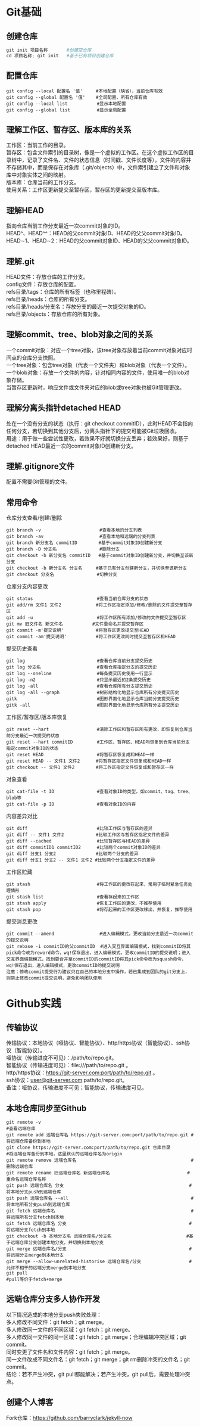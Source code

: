 # Git基础
## 创建仓库
```python
git init 项目名称       #创建空仓库
cd 项目名称; git init   #基于已有项目创建仓库
```
## 配置仓库
```
git config --local 配置名 '值'     #本地配置（缺省），当前仓库有效
git config --global 配置名 '值'    #全局配置，所有仓库有效
git config --local list           #显示本地配置
git config --global list          #显示全局配置
```

## 理解工作区、暂存区、版本库的关系
工作区：当前工作的目录。  
暂存区：包含文件索引的目录树，像是一个虚拟的工作区。在这个虚拟工作区的目录树中，记录了文件名、文件的状态信息（时间戳、文件长度等），文件的内容并不存储其中，而是保存在对象库（.git/objects）中，文件索引建立了文件和对象库中对象实体之间的映射。  
版本库：仓库当前的工作分支。  
使用关系：工作区更新提交至暂存区，暂存区的更新提交至版本库。  

## 理解HEAD
指向仓库当前工作分支最近一次commit对象的ID。  
HEAD^、HEAD^^：HEAD的父commit对象ID、HEAD的父父commit对象ID。  
HEAD&sim;1、HEAD&sim;2：HEAD的父commit对象ID、HEAD的父父commit对象ID。  

## 理解.git
HEAD文件：存放仓库的工作分支。  
config文件：存放仓库的配置。  
refs目录/tags：仓库的所有标签（也称里程碑）。  
refs目录/heads：仓库的所有分支。  
refs目录/heads/分支名：存放分支的最近一次提交对象的ID。  
refs目录/objects：存放仓库的所有对象。 

## 理解commit、tree、blob对象之间的关系
一个commit对象：对应一个tree对象，该tree对象存放着当前commit对象对应时间点的仓库分支快照。  
一个tree对象：包含tree对象（代表一个文件夹）和blob对象（代表一个文件）。  
一个blob对象：存放一个文件的内容，针对相同内容的文件，使用唯一的blob对象存储。  
当暂存区更新时，响应文件或文件夹对应的blob或tree对象也被Git管理更改。  

## 理解分离头指针detached HEAD
处在一个没有分支的状态（执行：git checkout commitID），此时HEAD不会指向任何分支，若切换到其他分支后，分离头指针下的提交可能被Git垃圾回收。  
用途：用于做一些尝试性更改，若效果不好就切换分支丢弃；若效果好，则基于detached HEAD最近一次的commit对象ID创建新分支。  

## 理解.gitignore文件
配置不需要Git管理的文件。    

## 常用命令
仓库分支查看/创建/删除
```
git branch -v                      #查看本地的分支列表
git branch -av                     #查看本地和远端的分支列表
git branch 新分支名 commitID        #基于commit对象ID创建新分支
git branch -D 分支名                #删除分支
git checkout -b 新分支名 commitID   #基于commit对象ID创建新分支，并切换至该新分支
git checkout -b 新分支名 分支名     #基于已有分支创建新分支，并切换至该新分支
git checkout 分支名                #切换分支
```
仓库分支内容更改
```
git status 	                      #查看当前仓库分支的状态
git add/rm 文件1 文件2             #将工作区指定添加/修改/删除的文件提交至暂存区
git add -u                        #将工作区所有添加/修改的文件提交至暂存区
git mv 旧文件名 新文件名           #文件重命名并提交暂存区
git commit -m'提交说明'            #将暂存区更改提交至HEAD
git commit -am'提交说明'           #将工作区更改同时提交至暂存区和HEAD
```
提交历史查看 
```
git log                           #查看仓库当前分支提交历史
git log 分支名                     #查看仓库指定分支的提交历史
git log --oneline                 #每条提交历史使用一行显示
git log -n2                       #只显示最近的2条提交历史
git log -all                      #查看仓库所有分支提交历史
git log -all --graph              #树形结构化地显示仓库所有分支提交历史
gitk                              #图形界面化地显示仓库当前分支提交历史
gitk -all                         #图形界面化地显示仓库所有分支提交历史
```
工作区/暂存区/版本库恢复
```
git reset --hart                  #清除工作区和暂存区所有更改，即恢复到仓库当前分支最近一次提交的状态
git reset --hart commitID         #工作区、暂存区、HEAD均恢复到仓库当前分支指定commit对象ID的状态
git reset HEAD                    #将暂存区恢复成和HEAD一样
git reset HEAD -- 文件1 文件2      #将暂存区指定文件恢复成和HEAD一样
git checkout -- 文件1 文件2        #将工作区指定文件恢复成和暂存区一样
```
对象查看
```
git cat-file -t ID                #查看对象ID的类型，如commit、tag、tree、blob等
git cat-file -p ID                #查看对象ID的内容
```
内容差异对比
```
git diff                          #比较工作区与暂存区的差异
git diff -- 文件1 文件2            #比较工作区与暂存区指定文件的差异
git diff --cached                 #比较暂存区与HEAD的差异
git diff commitID1 commitID2      #比较两个commit对象ID的差异
git diff 分支1 分支2               #比较两个分支的差异
git diff 分支1 分支2 -- 文件1 文件2 #比较两个分支指定文件的差异
```
工作区贮藏
```
git stash                         #将工作区的更改存起来，常用于临时紧急任务处理情形
git stash list                    #查看存起来的工作区
git stash apply                   #恢复工作区的更改，不推荐使用
git stash pop                     #将存起来的工作区更改移出，并恢复，推荐使用
```
提交消息更改
```
git commit --amend                 #进入编辑模式，更改当前分支最近一次commit的提交说明
git rebase -i commitID的父commitID  #进入交互界面编辑模式，找到commitID将其pick命令改为reword命令，wq!保存退出，进入编辑模式，更改commitID的提交说明；进入交互界面编辑模式，找到要合并至commitID的commitID将其pick命令改为squash命令，wq!保存退出，进入编辑模式，更改commitID的提交说明
注意：修改commit提交行为建议只在自己的本地分支中操作，若已集成到团队的git分支上，则禁止修改commit提交说明，避免影响团队使用
```

# Github实践
## 传输协议
传输协议：本地协议（哑协议、智能协议）、http/https协议（智能协议）、ssh协议（智能协议）。  
哑协议（传输进度不可见）：/path/to/repo.git。  
智能协议（传输进度可见）：file:///path/to/repo.git 。  
http/https协议：https://git-server.com:port/path/to/repo.git 。  
ssh协议：user@git-server.com:path/to/repo.git。  
备注：哑协议，传输进度不可见；智能协议，传输进度可见。

## 本地仓库同步至Github
```
git remote -v                                                         #查看远端仓库
git remote add 远端仓库名 https://git-server.com:port/path/to/repo.git #将远端仓库备份到本地
git clone https://git-server.com:port/path/to/repo.git 仓库目录        #将远端仓库备份到本地，这里默认的远端仓库名为origin
git remote remove 远端仓库名                                           #删除远端仓库
git remote rename 旧远端仓库名 新远端仓库名                             #重命名远端仓库名称
git push 远端仓库名 分支                                               #将本地分支push到远端仓库
git push 远端仓库名 --all                                              #将本地所有分支push到远端仓库
git fetch 远端仓库名                                                   #将远端所有分支fetch到本地
git fetch 远端仓库名 分支                                              #将远端分支fetch到本地
git checkout -b 本地分支名 远端仓库名/分支名                            #基于远端仓库分支创建本地分支，并切换到本地分支
git merge 远端仓库名/分支                                              #将远端分支merge到本地分支
git merge --allow-unrelated-historise 远端仓库名/分支                  #允许不相干的远端分支merge到本地分支
git pull                                                              #pull等价于fetch+merge
```

## 远端仓库分支多人协作开发
以下情况造成的本地分支push失败处理：  
多人修改不同文件：git fetch；git merge。  
多人修改同一文件的不同区域：git fetch；git merge。  
多人修改同一文件的同一区域：git fetch；git merge；合理编辑冲突区域；git commit。  
同时变更了文件名和文件内容：git fetch；git merge。  
同一文件改成不同文件名：git fetch；git merge；git rm删除冲突的文件名；git commit。  
结论：若不产生冲突，git pull都能解决；若产生冲突，git pull后，需要处理冲突点。  

## 创建个人博客
Fork仓库：https://github.com/barryclark/jekyll-now






